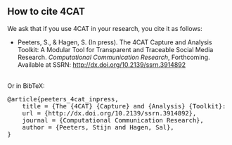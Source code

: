 ## How to cite 4CAT

We ask that if you use 4CAT in your research, you cite it as follows:

* Peeters, S., & Hagen, S. (In press). The 4CAT Capture and Analysis Toolkit: A Modular Tool for Transparent and
  Traceable Social Media Research. *Computational Communication Research*, Forthcoming. Available at 
  SSRN: http://dx.doi.org/10.2139/ssrn.3914892 

<br>Or in BibTeX:

<pre>
@article{peeters_4cat_inpress,
	title = {The {4CAT} {Capture} and {Analysis} {Toolkit}: {A} {Modular} {Tool} for {Transparent} and {Traceable} {Social} {Media} {Research}},
	url = {http://dx.doi.org/10.2139/ssrn.3914892},
	journal = {Computational Communication Research},
	author = {Peeters, Stijn and Hagen, Sal},
}
</pre>